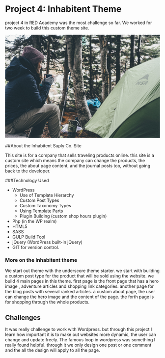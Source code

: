 # Project 4: Inhabitent Theme

project 4 in RED Academy was the most challenge so far. We worked for two week to build this custom theme site.

![Inhabitent Theme Image](./themes/inhabitenttheme/images/home-hero.jpg)

##About the Inhabitent Suply Co. Site

This site is for a company that sells traveling products online. this site is a custom site which means the company can change the products, the prices, the about page content, and the journal posts too, without going back to the developer.

###Technology Used
- WordPress
  * Use of Template Hierarchy
  * Custom Post Types
  * Custom Taxonomy Types
  * Using Template Parts
  * Plugin Building (custom shop hours plugin)
- Php (in the WP realm)
- HTML5
- SASS
- GULP Build Tool
- jQuery (WordPress built-in jQuery)
- GIT for version control.

### More on the Inhabitent theme
We start out theme with the underscore theme starter. we start with building a custom post type for the product that will be sold using the website. we build 4 main pages in this theme. first page is the front page that has a hero image , adventure articles and shopping link categories. another page for the blog posts with several ranked articles. a custom about page, the user can change the hero image and the content of the page. the forth page is for shopping through the whole products.
## Challenges
It was really challenge to work with Wordpress. but through this project I learn how important it is to make out websites more dynamic, the user can change and update freely. The famous loop in wordpress was something I really found helpful. through it we only design one post or one comment and the all the design will apply to all the page.
